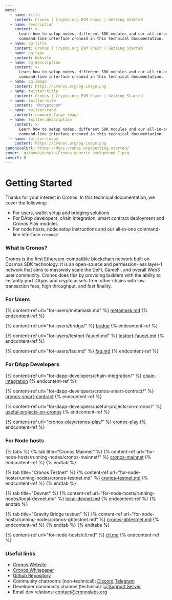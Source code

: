 ```yaml
---
meta:
  - name: title
    content: Cronos | Crypto.org EVM Chain | Getting Started
  - name: description
    content: >-
      Learn how to setup nodes, different SDK modules and our all-in-one
      command-line interface cronosd in this technical documentation.
  - name: og:title
    content: Cronos | Crypto.org EVM Chain | Getting Started
  - name: og:type
    content: Website
  - name: og:description
    content: >-
      Learn how to setup nodes, different SDK modules and our all-in-one
      command-line interface cronosd in this technical documentation.
  - name: og:image
    content: https://cronos.org/og-image.png
  - name: twitter:title
    content: Cronos | Crypto.org EVM Chain | Getting Started
  - name: twitter:site
    content: '@cryptocom'
  - name: twitter:card
    content: summary_large_image
  - name: twitter:description
    content: >-
      Learn how to setup nodes, different SDK modules and our all-in-one
      command-line interface cronosd in this technical documentation.
  - name: twitter:image
    content: https://cronos.org/og-image.png
canonicalUrl: https://docs.cronos.org/getting-started/
cover: .gitbook/assets/Cronos generic background 1.png
coverY: 0
---
```


# Getting Started

Thanks for your interest in Cronos. In this technical documentation, we cover the following:

* For users, wallet setup and bridging solutions
* For DApp developers, chain integration, smart contract deployment and Cronos Play modules
* For node hosts, node setup instructions and our all-in-one command-line interface `cronosd`

### What is Cronos?

Cronos is the first Ethereum-compatible blockchain network built on Cosmos SDK technology. It is an open-source and permission-less layer-1 network that aims to massively scale the DeFi, GameFi, and overall Web3 user community. Cronos does this by providing builders with the ability to instantly port DApps and crypto assets from other chains with low transaction fees, high throughput, and fast finality.

### For Users

{% content-ref url="for-users/metamask.md" %}
[metamask.md](for-users/metamask.md)
{% endcontent-ref %}

{% content-ref url="for-users/bridge/" %}
[bridge](for-users/bridge/)
{% endcontent-ref %}

{% content-ref url="for-users/testnet-faucet.md" %}
[testnet-faucet.md](for-users/testnet-faucet.md)
{% endcontent-ref %}

{% content-ref url="for-users/faq.md" %}
[faq.md](for-users/faq.md)
{% endcontent-ref %}

### For DApp Developers

{% content-ref url="for-dapp-developers/chain-integration/" %}
[chain-integration](for-dapp-developers/chain-integration/)
{% endcontent-ref %}

{% content-ref url="for-dapp-developers/cronos-smart-contract/" %}
[cronos-smart-contract](for-dapp-developers/cronos-smart-contract/)
{% endcontent-ref %}

{% content-ref url="for-dapp-developers/useful-projects-on-cronos/" %}
[useful-projects-on-cronos](for-dapp-developers/useful-projects-on-cronos/)
{% endcontent-ref %}

{% content-ref url="cronos-play/cronos-play/" %}
[cronos-play](cronos-play/cronos-play/)
{% endcontent-ref %}

### For Node hosts

{% tabs %}
{% tab title="Cronos Mainnet" %}
{% content-ref url="for-node-hosts/running-nodes/cronos-mainnet/" %}
[cronos-mainnet](for-node-hosts/running-nodes/cronos-mainnet/)
{% endcontent-ref %}
{% endtab %}

{% tab title="Cronos Testnet" %}
{% content-ref url="for-node-hosts/running-nodes/cronos-testnet.md" %}
[cronos-testnet.md](for-node-hosts/running-nodes/cronos-testnet.md)
{% endcontent-ref %}
{% endtab %}

{% tab title="Devnet" %}
{% content-ref url="for-node-hosts/running-nodes/local-devnet.md" %}
[local-devnet.md](for-node-hosts/running-nodes/local-devnet.md)
{% endcontent-ref %}
{% endtab %}

{% tab title="Gravity Bridge testnet" %}
{% content-ref url="for-node-hosts/running-nodes/cronos-gbtestnet.md" %}
[cronos-gbtestnet.md](for-node-hosts/running-nodes/cronos-gbtestnet.md)
{% endcontent-ref %}
{% endtab %}
{% endtabs %}

{% content-ref url="for-node-hosts/cli.md" %}
[cli.md](for-node-hosts/cli.md)
{% endcontent-ref %}

### Useful links

* [Cronos Website](https://cronos.org/)
* [Cronos Whitepaper](https://whitepaper.cronos.org/)
* [Github Repository](https://github.com/crypto-org-chain/cronos)
* Community chatrooms (non-technical): [Discord](https://discord.gg/nsp9JTC) [Telegram](https://t.me/CryptoComOfficial)
* Developer community channel (technical): [![Support Server](https://img.shields.io/discord/783264383978569728.svg?color=7289da\&label=Crypto.org%C2%A0Chain)](https://discord.gg/pahqHz26q4)
* Email dev relations: [contact@cronoslabs.org](mailto:contact@cronoslabs.org)
